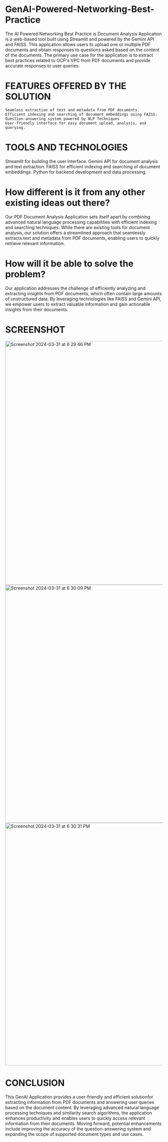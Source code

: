 # GenAI-Powered-Networking-Best-Practice
The AI Powered Networking Best Practice is Document Analysis Application is a web-based tool built using Streamlit and powered by the Gemini API and FAISS. This application allows users to upload one or multiple PDF documents and obtain responses to questions asked based on the content of the documents. The primary use case for the application is to extract best practices related to GCP's VPC from PDF documents and provide accurate responses to user queries.

# FEATURES OFFERED BY THE SOLUTION 

	Seamless extraction of text and metadata from PDF documents.
	Efficient indexing and searching of document embeddings using FAISS.
	Question-answering system powered by NLP Techniques
	User-friendly interface for easy document upload, analysis, and querying.

 # TOOLS AND TECHNOLOGIES 
Streamlit for building the user interface.
Gemini API for document analysis and text extraction.
FAISS for efficient indexing and searching of document embeddings.
Python for backend development and data processing.

# How different is it from any other existing ideas out there? 
Our PDF Document Analysis Application sets itself apart by combining advanced natural language processing capabilities with efficient indexing and searching techniques. While there are existing tools for document analysis, our solution offers a streamlined approach that seamlessly extracts text and metadata from PDF documents, enabling users to quickly retrieve relevant information.

# How will it be able to solve the problem?
Our application addresses the challenge of efficiently analyzing and extracting insights from PDF documents, which often contain large amounts of unstructured data. By leveraging technologies like FAISS and Gemini API, we empower users to extract valuable information and gain actionable insights from their documents.

# SCREENSHOT 
<img width="778" alt="Screenshot 2024-03-31 at 6 29 46 PM" src="https://github.com/19UroojKhan/GenAI-Powered-Networking-Best-Practice/assets/67606435/24838e00-fb80-49cc-90b2-263dbcaef398">

<img width="760" alt="Screenshot 2024-03-31 at 6 30 09 PM" src="https://github.com/19UroojKhan/GenAI-Powered-Networking-Best-Practice/assets/67606435/0326be70-2a01-4f2a-b5f9-ac5a839d2e6c">

<img width="774" alt="Screenshot 2024-03-31 at 6 30 31 PM" src="https://github.com/19UroojKhan/GenAI-Powered-Networking-Best-Practice/assets/67606435/97096f9d-72b0-4100-b74a-691181c6a610">



# CONCLUSION 
This GenAI Application provides a user-friendly and efficient solutionfor extracting information from PDF documents and answering user queries based on the document content. By leveraging advanced natural language processing techniques and similarity search algorithms, the application enhances productivity and enables users to quickly access relevant information from their documents. Moving forward, potential enhancements include improving the accuracy of the question-answering system and expanding the scope of supported document types and use cases.
